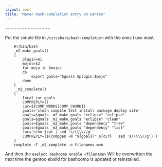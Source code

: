```yaml
---
layout: post
title: "Maven bash-completion entry on Gentoo"
---
```


================

Put the simple file in `/usr/share/bash-completion` with the ones I use most.




        #!/bin/bash
        _m2_make_goals()
        {
            plugin=$1
            mojos=$2
            for mojo in $mojos
            do
                export goals="$goals $plugin:$mojo"
            done
        }
         _m2_complete()
        {
            local cur goals
            COMPREPLY=()
            cur=${COMP_WORDS[COMP_CWORD]}
            goals='clean compile test install package deploy site'
            goals=$goals _m2_make_goals "eclipse" "eclipse"
            goals=$goals _m2_make_goals "eclipse" "clean"
            goals=$goals _m2_make_goals "dependency" "tree"
            goals=$goals _m2_make_goals "dependency" "list"
            cur=`echo $cur | sed 's/\\\\//g'`
            COMPREPLY=($(compgen -W "${goals}" ${cur} | sed 's/\\\\//g') )
        }
        complete -F _m2_complete -o filenames mvn




And then the ``eselect bashcomp enable <filename>``
Will be overwritten the next time the gentoo ebuild for bashcomp is updated or reinstalled. 